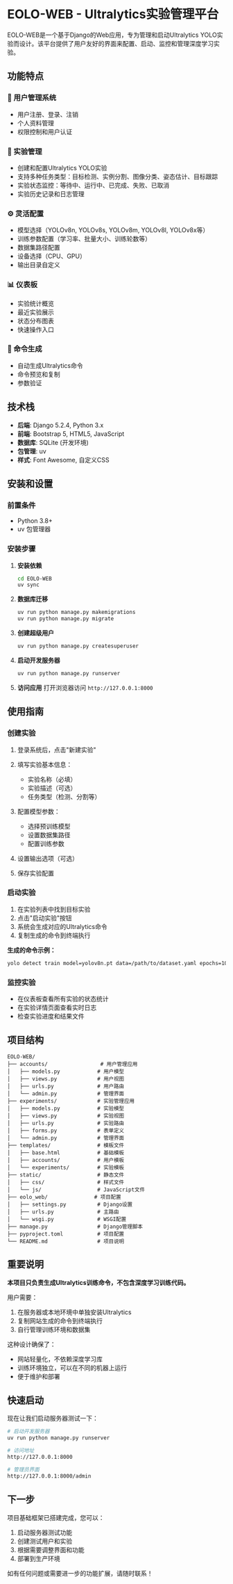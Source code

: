 # EOLO-WEB - Ultralytics实验管理平台

EOLO-WEB是一个基于Django的Web应用，专为管理和启动Ultralytics YOLO实验而设计。该平台提供了用户友好的界面来配置、启动、监控和管理深度学习实验。

## 功能特点

### 🔐 用户管理系统
- 用户注册、登录、注销
- 个人资料管理
- 权限控制和用户认证

### 🧪 实验管理
- 创建和配置Ultralytics YOLO实验
- 支持多种任务类型：目标检测、实例分割、图像分类、姿态估计、目标跟踪
- 实验状态监控：等待中、运行中、已完成、失败、已取消
- 实验历史记录和日志管理

### ⚙️ 灵活配置
- 模型选择（YOLOv8n, YOLOv8s, YOLOv8m, YOLOv8l, YOLOv8x等）
- 训练参数配置（学习率、批量大小、训练轮数等）
- 数据集路径配置
- 设备选择（CPU、GPU）
- 输出目录自定义

### 📊 仪表板
- 实验统计概览
- 最近实验展示
- 状态分布图表
- 快速操作入口

### 🔧 命令生成
- 自动生成Ultralytics命令
- 命令预览和复制
- 参数验证

## 技术栈

- **后端**: Django 5.2.4, Python 3.x
- **前端**: Bootstrap 5, HTML5, JavaScript
- **数据库**: SQLite (开发环境)
- **包管理**: uv
- **样式**: Font Awesome, 自定义CSS

## 安装和设置

### 前置条件
- Python 3.8+
- uv 包管理器

### 安装步骤

1. **安装依赖**
   ```bash
   cd EOLO-WEB
   uv sync
   ```

2. **数据库迁移**
   ```bash
   uv run python manage.py makemigrations
   uv run python manage.py migrate
   ```

3. **创建超级用户**
   ```bash
   uv run python manage.py createsuperuser
   ```

4. **启动开发服务器**
   ```bash
   uv run python manage.py runserver
   ```

5. **访问应用**
   打开浏览器访问 `http://127.0.0.1:8000`

## 使用指南

### 创建实验

1. 登录系统后，点击"新建实验"
2. 填写实验基本信息：
   - 实验名称（必填）
   - 实验描述（可选）
   - 任务类型（检测、分割等）

3. 配置模型参数：
   - 选择预训练模型
   - 设置数据集路径
   - 配置训练参数

4. 设置输出选项（可选）
5. 保存实验配置

### 启动实验

1. 在实验列表中找到目标实验
2. 点击"启动实验"按钮
3. 系统会生成对应的Ultralytics命令
4. 复制生成的命令到终端执行

**生成的命令示例：**
```bash
yolo detect train model=yolov8n.pt data=/path/to/dataset.yaml epochs=100 batch=16 imgsz=640 lr0=0.01 weight_decay=0.0005 device=auto workers=8
```

### 监控实验

- 在仪表板查看所有实验的状态统计
- 在实验详情页面查看实时日志
- 检查实验进度和结果文件

## 项目结构

```
EOLO-WEB/
├── accounts/                 # 用户管理应用
│   ├── models.py            # 用户模型
│   ├── views.py             # 用户视图
│   ├── urls.py              # 用户路由
│   └── admin.py             # 管理界面
├── experiments/             # 实验管理应用
│   ├── models.py            # 实验模型
│   ├── views.py             # 实验视图
│   ├── urls.py              # 实验路由
│   ├── forms.py             # 表单定义
│   └── admin.py             # 管理界面
├── templates/               # 模板文件
│   ├── base.html            # 基础模板
│   ├── accounts/            # 用户模板
│   └── experiments/         # 实验模板
├── static/                  # 静态文件
│   ├── css/                 # 样式文件
│   └── js/                  # JavaScript文件
├── eolo_web/               # 项目配置
│   ├── settings.py          # Django设置
│   ├── urls.py              # 主路由
│   └── wsgi.py              # WSGI配置
├── manage.py                # Django管理脚本
├── pyproject.toml           # 项目配置
└── README.md                # 项目说明
```

## 重要说明

**本项目只负责生成Ultralytics训练命令，不包含深度学习训练代码。**

用户需要：
1. 在服务器或本地环境中单独安装Ultralytics
2. 复制网站生成的命令到终端执行
3. 自行管理训练环境和数据集

这种设计确保了：
- 网站轻量化，不依赖深度学习库
- 训练环境独立，可以在不同的机器上运行
- 便于维护和部署

## 快速启动

现在让我们启动服务器测试一下：

```bash
# 启动开发服务器
uv run python manage.py runserver

# 访问地址
http://127.0.0.1:8000

# 管理员界面
http://127.0.0.1:8000/admin
```

## 下一步

项目基础框架已搭建完成，您可以：

1. 启动服务器测试功能
2. 创建测试用户和实验
3. 根据需要调整界面和功能
4. 部署到生产环境

如有任何问题或需要进一步的功能扩展，请随时联系！
